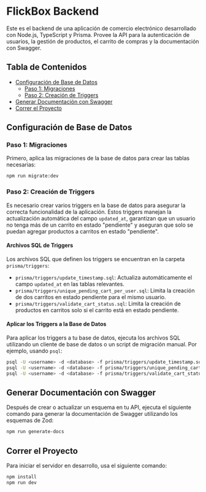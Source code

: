 # FlickBox Backend

Este es el backend de una aplicación de comercio electrónico desarrollado con Node.js, TypeScript y Prisma. Provee la API para la autenticación de usuarios, la gestión de productos, el carrito de compras y la documentación con Swagger.

## Tabla de Contenidos

- [Configuración de Base de Datos](#configuración-de-base-de-datos)
  - [Paso 1: Migraciones](#paso-1-migraciones)
  - [Paso 2: Creación de Triggers](#paso-2-creación-de-triggers)
- [Generar Documentación con Swagger](#generar-documentación-con-swagger)
- [Correr el Proyecto](#correr-el-proyecto)

## Configuración de Base de Datos

### Paso 1: Migraciones

Primero, aplica las migraciones de la base de datos para crear las tablas necesarias:

```bash
npm run migrate:dev

```

### Paso 2: Creación de Triggers

Es necesario crear varios triggers en la base de datos para asegurar la correcta funcionalidad de la aplicación. Estos triggers manejan la actualización automática del campo `updated_at`, garantizan que un usuario no tenga más de un carrito en estado "pendiente" y aseguran que solo se puedan agregar productos a carritos en estado "pendiente".

#### Archivos SQL de Triggers

Los archivos SQL que definen los triggers se encuentran en la carpeta `prisma/triggers`:

- `prisma/triggers/update_timestamp.sql`: Actualiza automáticamente el campo `updated_at` en las tablas relevantes.
- `prisma/triggers/unique_pending_cart_per_user.sql`: Limita la creación de dos carritos en estado pendiente para el mismo usuario.
- `prisma/triggers/validate_cart_status.sql`: Limita la creación de productos en carritos solo si el carrito está en estado pendiente.

#### Aplicar los Triggers a la Base de Datos

Para aplicar los triggers a tu base de datos, ejecuta los archivos SQL utilizando un cliente de base de datos o un script de migración manual. Por ejemplo, usando `psql`:

```bash
psql -U <username> -d <database> -f prisma/triggers/update_timestamp.sql
psql -U <username> -d <database> -f prisma/triggers/unique_pending_cart_per_user.sql
psql -U <username> -d <database> -f prisma/triggers/validate_cart_status.sql

```

## Generar Documentación con Swagger

Después de crear o actualizar un esquema en tu API, ejecuta el siguiente comando para generar la documentación de Swagger utilizando los esquemas de Zod:

```bash
npm run generate-docs

```

## Correr el Proyecto

Para iniciar el servidor en desarrollo, usa el siguiente comando:

```bash
npm install
npm run dev

```
